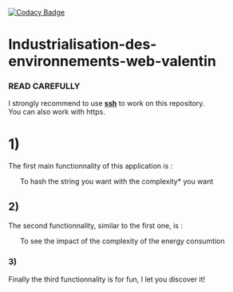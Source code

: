 [![Codacy Badge](https://api.codacy.com/project/badge/Grade/1f0463a44afc43b7ab5c310041a48ffd)](https://www.codacy.com/app/valentin.lenfant/industrialisation-des-environnements-web-valentin?utm_source=github.com&amp;utm_medium=referral&amp;utm_content=ValentinLENFANT/industrialisation-des-environnements-web-valentin&amp;utm_campaign=Badge_Grade)

# Industrialisation-des-environnements-web-valentin

### READ CAREFULLY
I strongly recommend to use <strong><u>ssh</u></strong> to work on this repository. <br>
You can also work with https.

# 1)
The first main functionnality of this application is : <br>
<ul> To hash the string you want with the complexity* you want </ul>

## 2)
The second functionnality, similar to the first one, is :
<ul> To see the impact of the complexity of the energy consumtion</ul>

### 3)

Finally the third functionnality is for fun, I let you discover it!
